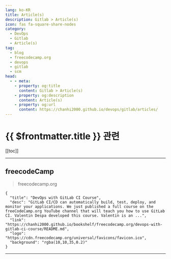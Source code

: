 ```yaml
---
lang: ko-KR
title: Article(s)
description: Gitlab > Article(s)
icon: fas fa-square-share-nodes
category: 
  - DevOps
  - Gitlab
  - Article(s)
tag: 
  - blog
  - freecodecamp.org
  - devops
  - gitlab
  - scm
head:
  - - meta:
    - property: og:title
      content: Gitlab > Article(s)
    - property: og:description
      content: Article(s)
    - property: og:url
      content: https://chanhi2000.github.io/devops/gitlab/articles/
---
```


# {{ $frontmatter.title }} 관련

<SiteInfo
  name="freeCodeCamp Programming Tutorials: Python, JavaScript, Git & More"
  desc="Browse thousands of programming tutorials written by experts. Learn Web Development, Data Science, DevOps, Security, and get developer career advice."
  url="https://freecodecamp.org/news/"
  logo="https://cdn.freecodecamp.org/universal/favicons/favicon.ico"
  preview="https://cdn.freecodecamp.org/platform/universal/fcc_meta_1920X1080-indigo.png"/>

[[toc]]

---

## <VPIcon icon="fa-brands fa-free-code-camp"/>freecodeCamp

> freecodecamp.org

```component VPCard
{
  "title": "DevOps with GitLab CI Course",
  "desc": "GitLab CI/CD can automatically build, test, deploy, and monitor your applications. We just published a full course on the freeCodeCamp.org YouTube channel that will teach you how to use GitLab CI. Valentin Despa developed this course. Valentin is an ...",
  "link": "https://chanhi2000.github.io/bookshelf/freecodecamp.org/devops-with-gitlab-ci-course/README.md",
  "logo": "https://cdn.freecodecamp.org/universal/favicons/favicon.ico",
  "background": "rgba(10,10,35,0.2)"
}
```

<!-- END freecodecamp.org -->

---

<TagLinks />